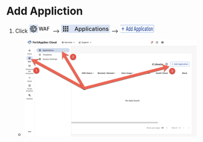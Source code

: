 # Add Appliction

1. Click ![WAF](waf.png) --> ![Applications](applications.png) --> ![Add Application](add-application.png)

   - ![Add Application](waf-applications-add-application.png)
